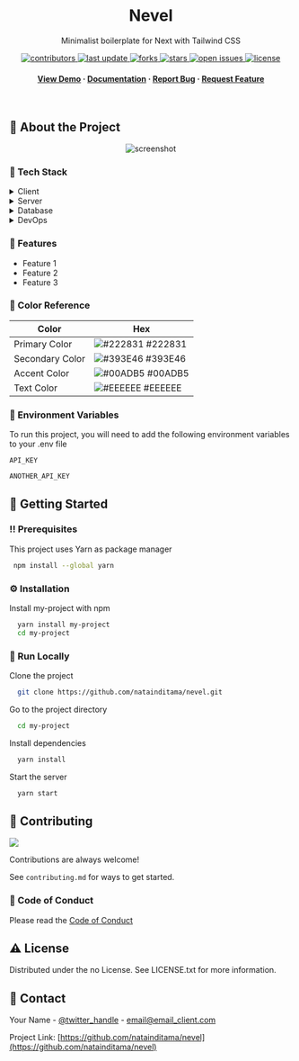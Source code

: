 <!--
Hey, thanks for using the awesome-readme-template template.
If you have any enhancements, then fork this project and create a pull request
or just open an issue with the label "enhancement".

Don't forget to give this project a star for additional support ;)
Maybe you can mention me or this repo in the acknowledgements too
-->

<!--
This README is a slimmed down version of the original one.
Removed sections:
- Screenshots
- Running Test
- Deployment
- FAQ
-->

<div align="center">

  <h1>Nevel</h1>
  
  <p>
    Minimalist boilerplate for Next with Tailwind CSS
  </p>

<!-- Badges -->
<p>
  <a href="https://github.com/natainditama/nevel/graphs/contributors">
    <img src="https://img.shields.io/github/contributors/natainditama/nevel" alt="contributors" />
  </a>
  <a href="">
    <img src="https://img.shields.io/github/last-commit/natainditama/nevel" alt="last update" />
  </a>
  <a href="https://github.com/natainditama/nevel/network/members">
    <img src="https://img.shields.io/github/forks/natainditama/nevel" alt="forks" />
  </a>
  <a href="https://github.com/natainditama/nevel/stargazers">
    <img src="https://img.shields.io/github/stars/natainditama/nevel" alt="stars" />
  </a>
  <a href="https://github.com/natainditama/nevel/issues/">
    <img src="https://img.shields.io/github/issues/natainditama/nevel" alt="open issues" />
  </a>
  <a href="https://github.com/natainditama/nevel/blob/master/LICENSE">
    <img src="https://img.shields.io/github/license/natainditama/nevel.svg" alt="license" />
  </a>
</p>
   
<h4>
    <a href="https://github.com/natainditama/nevel/">View Demo</a>
  <span> · </span>
    <a href="https://github.com/natainditama/nevel">Documentation</a>
  <span> · </span>
    <a href="https://github.com/natainditama/nevel/issues/">Report Bug</a>
  <span> · </span>
    <a href="https://github.com/natainditama/nevel/issues/">Request Feature</a>
  </h4>
</div>

<br />


<!-- About the Project -->

## :star2: About the Project

<div align="center"> 
  <img src="https://placehold.co/600x400?text=Your+Screenshot+here" alt="screenshot" />
</div>

<!-- TechStack -->

### :space_invader: Tech Stack

<details>
  <summary>Client</summary>
  <ul>
    <li><a href="https://www.typescriptlang.org/">Typescript</a></li>
    <li><a href="https://nextjs.org/">Next.js</a></li>
    <li><a href="https://reactjs.org/">React.js</a></li>
    <li><a href="https://tailwindcss.com/">TailwindCSS</a></li>
  </ul>
</details>

<details>
  <summary>Server</summary>
  <ul>
    <li><a href="https://www.typescriptlang.org/">Typescript</a></li>
    <li><a href="https://expressjs.com/">Express.js</a></li>
    <li><a href="https://go.dev/">Golang</a></li>
    <li><a href="https://nestjs.com/">Nest.js</a></li>
    <li><a href="https://socket.io/">SocketIO</a></li>
    <li><a href="https://www.prisma.io/">Prisma</a></li>    
    <li><a href="https://www.apollographql.com/">Apollo</a></li>
    <li><a href="https://graphql.org/">GraphQL</a></li>
  </ul>
</details>

<details>
<summary>Database</summary>
  <ul>
    <li><a href="https://www.mysql.com/">MySQL</a></li>
    <li><a href="https://www.postgresql.org/">PostgreSQL</a></li>
    <li><a href="https://redis.io/">Redis</a></li>
    <li><a href="https://neo4j.com/">Neo4j</a></li>
    <li><a href="https://www.mongodb.com/">MongoDB</a></li>
  </ul>
</details>

<details>
<summary>DevOps</summary>
  <ul>
    <li><a href="https://www.docker.com/">Docker</a></li>
    <li><a href="https://www.jenkins.io/">Jenkins</a></li>
    <li><a href="https://circleci.com/">CircleCLI</a></li>
  </ul>
</details>

<!-- Features -->

### :dart: Features

- Feature 1
- Feature 2
- Feature 3

<!-- Color Reference -->

### :art: Color Reference

| Color           | Hex                                                              |
| --------------- | ---------------------------------------------------------------- |
| Primary Color   | ![#222831](https://via.placeholder.com/10/222831?text=+) #222831 |
| Secondary Color | ![#393E46](https://via.placeholder.com/10/393E46?text=+) #393E46 |
| Accent Color    | ![#00ADB5](https://via.placeholder.com/10/00ADB5?text=+) #00ADB5 |
| Text Color      | ![#EEEEEE](https://via.placeholder.com/10/EEEEEE?text=+) #EEEEEE |

<!-- Env Variables -->

### :key: Environment Variables

To run this project, you will need to add the following environment variables to your .env file

`API_KEY`

`ANOTHER_API_KEY`

<!-- Getting Started -->

## :toolbox: Getting Started

<!-- Prerequisites -->

### :bangbang: Prerequisites

This project uses Yarn as package manager

```bash
 npm install --global yarn
```

<!-- Installation -->

### :gear: Installation

Install my-project with npm

```bash
  yarn install my-project
  cd my-project
```

<!-- Run Locally -->

### :running: Run Locally

Clone the project

```bash
  git clone https://github.com/natainditama/nevel.git
```

Go to the project directory

```bash
  cd my-project
```

Install dependencies

```bash
  yarn install
```

Start the server

```bash
  yarn start
```

<!-- Contributing -->

## :wave: Contributing

<a href="https://github.com/natainditama/nevel/graphs/contributors">
  <img src="https://contrib.rocks/image?repo=natainditama/nevel" />
</a>

Contributions are always welcome!

See `contributing.md` for ways to get started.

<!-- Code of Conduct -->

### :scroll: Code of Conduct

Please read the [Code of Conduct](https://github.com/natainditama/nevel/blob/master/CODE_OF_CONDUCT.md)

<!-- License -->

## :warning: License

Distributed under the no License. See LICENSE.txt for more information.

<!-- Contact -->

## :handshake: Contact

Your Name - [@twitter_handle](https://twitter.com/twitter_handle) - email@email_client.com

Project Link: [https://github.com/natainditama/nevel](https://github.com/natainditama/nevel)
